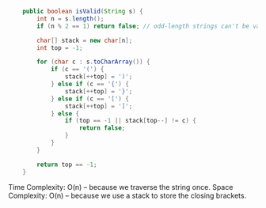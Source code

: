 
```java 
    public boolean isValid(String s) {
        int n = s.length();
        if (n % 2 == 1) return false; // odd-length strings can't be valid

        char[] stack = new char[n];
        int top = -1;

        for (char c : s.toCharArray()) {
            if (c == '(') {
                stack[++top] = ')';
            } else if (c == '{') {
                stack[++top] = '}';
            } else if (c == '[') {
                stack[++top] = ']';
            } else {
                if (top == -1 || stack[top--] != c) {
                    return false;
                }
            }
        }

        return top == -1;
    }
```

Time Complexity: O(n) – because we traverse the string once.
Space Complexity: O(n) – because we use a stack to store the closing brackets.